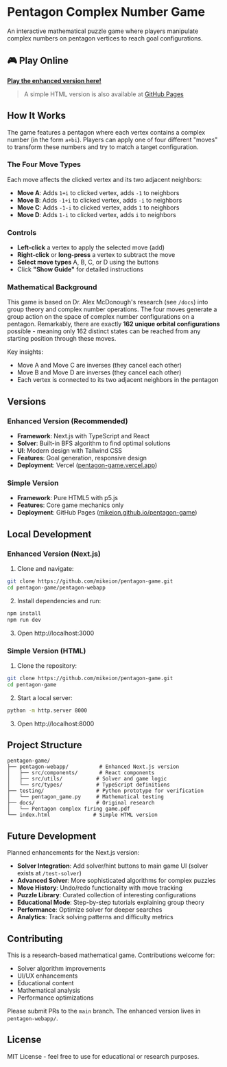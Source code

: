 # Pentagon Complex Number Game

An interactive mathematical puzzle game where players manipulate complex numbers on pentagon vertices to reach goal configurations.

## 🎮 Play Online

**[Play the enhanced version here!](https://pentagon-game.vercel.app/)**

> A simple HTML version is also available at [GitHub Pages](https://mikeion.github.io/pentagon-game/)

## How It Works

The game features a pentagon where each vertex contains a complex number (in the form `a+bi`). Players can apply one of four different "moves" to transform these numbers and try to match a target configuration.

### The Four Move Types

Each move affects the clicked vertex and its two adjacent neighbors:

- **Move A**: Adds `1+i` to clicked vertex, adds `-1` to neighbors
- **Move B**: Adds `-1+i` to clicked vertex, adds `-i` to neighbors  
- **Move C**: Adds `-1-i` to clicked vertex, adds `1` to neighbors
- **Move D**: Adds `1-i` to clicked vertex, adds `i` to neighbors

### Controls

- **Left-click** a vertex to apply the selected move (add)
- **Right-click** or **long-press** a vertex to subtract the move
- **Select move types** A, B, C, or D using the buttons
- Click **"Show Guide"** for detailed instructions

### Mathematical Background

This game is based on Dr. Alex McDonough's research (see `/docs`) into group theory and complex number operations. The four moves generate a group action on the space of complex number configurations on a pentagon. Remarkably, there are exactly **162 unique orbital configurations** possible - meaning only 162 distinct states can be reached from any starting position through these moves.

Key insights:
- Move A and Move C are inverses (they cancel each other)
- Move B and Move D are inverses (they cancel each other)
- Each vertex is connected to its two adjacent neighbors in the pentagon

## Versions

### Enhanced Version (Recommended)
- **Framework**: Next.js with TypeScript and React
- **Solver**: Built-in BFS algorithm to find optimal solutions
- **UI**: Modern design with Tailwind CSS
- **Features**: Goal generation, responsive design
- **Deployment**: Vercel ([pentagon-game.vercel.app](https://pentagon-game.vercel.app/))

### Simple Version
- **Framework**: Pure HTML5 with p5.js
- **Features**: Core game mechanics only
- **Deployment**: GitHub Pages ([mikeion.github.io/pentagon-game](https://mikeion.github.io/pentagon-game/))

## Local Development

### Enhanced Version (Next.js)
1. Clone and navigate:
```bash
git clone https://github.com/mikeion/pentagon-game.git
cd pentagon-game/pentagon-webapp
```

2. Install dependencies and run:
```bash
npm install
npm run dev
```

3. Open http://localhost:3000

### Simple Version (HTML)
1. Clone the repository:
```bash
git clone https://github.com/mikeion/pentagon-game.git
cd pentagon-game
```

2. Start a local server:
```bash
python -m http.server 8000
```

3. Open http://localhost:8000

## Project Structure

```
pentagon-game/
├── pentagon-webapp/          # Enhanced Next.js version
│   ├── src/components/       # React components
│   ├── src/utils/           # Solver and game logic
│   └── src/types/           # TypeScript definitions
├── testing/                 # Python prototype for verification
│   └── pentagon_game.py     # Mathematical testing
├── docs/                    # Original research
│   └── Pentagon complex firing game.pdf
└── index.html              # Simple HTML version
```

## Future Development

Planned enhancements for the Next.js version:
- **Solver Integration**: Add solver/hint buttons to main game UI (solver exists at `/test-solver`)
- **Advanced Solver**: More sophisticated algorithms for complex puzzles  
- **Move History**: Undo/redo functionality with move tracking
- **Puzzle Library**: Curated collection of interesting configurations
- **Educational Mode**: Step-by-step tutorials explaining group theory
- **Performance**: Optimize solver for deeper searches
- **Analytics**: Track solving patterns and difficulty metrics

## Contributing

This is a research-based mathematical game. Contributions welcome for:
- Solver algorithm improvements
- UI/UX enhancements
- Educational content
- Mathematical analysis
- Performance optimizations

Please submit PRs to the `main` branch. The enhanced version lives in `pentagon-webapp/`.

## License

MIT License - feel free to use for educational or research purposes.